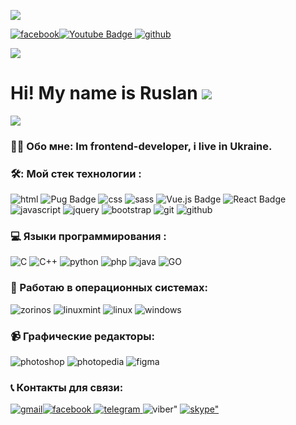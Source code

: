 ![](https://media.giphy.com/media/qgQUggAC3Pfv687qPC/giphy.gif)

 [![facebook](https://img.shields.io/badge/Facebook-1877F2?style=for-the-badge&logo=facebook&logoColor=white)](https://www.facebook.com/addin.whites/)[![Youtube Badge](https://img.shields.io/badge/YouTube-red?style=for-the-badge&logo=youtube&logoColor=white) ](https://www.youtube.com/channel/UC0PNHhJVhpDuubpSwe7XB2Q)[![github](https://img.shields.io/badge/GitHub-181717?logo=github&logoColor=fff&style=for-the-badge)](https://github.com/RusProgger)

![](https://komarev.com/ghpvc/?username=RusProgger&style=flat-square&color=blue)

Hi! My name is Ruslan ![](https://media.giphy.com/media/hvRJCLFzcasrR4ia7z/giphy.gif)
=====================================================================================

![](https://media.giphy.com/media/WUlplcMpOCEmTGBtBW/giphy.gif) 
### 👩‍💻 Обо мне: Im frontend-developer, i live in Ukraine. 

### 🛠️: Мой стек технологии :  
  
![html](https://github.com/RusProgger/RusProgger/assets/105813644/be45eace-63b7-47a4-8bf9-c7325788e397) ![Pug Badge](https://img.shields.io/badge/Pug-A86454?logo=pug&logoColor=fff&style=for-the-badge) ![css](https://github.com/RusProgger/RusProgger/assets/105813644/039c2cbc-20dc-4a75-bde4-a74e56f98126) ![sass](https://github.com/RusProgger/RusProgger/assets/105813644/be19e816-fd58-4930-ad3a-e022b931e1b5) ![Vue.js Badge](https://img.shields.io/badge/Vue.js-4FC08D?logo=vuedotjs&logoColor=fff&style=for-the-badge) ![React Badge](https://img.shields.io/badge/React-61DAFB?logo=react&logoColor=000&style=for-the-badge) ![javascript](https://img.shields.io/badge/JavaScript-F7DF1E?style=for-the-badge&logo=javascript&logoColor=black) ![jquery](https://img.shields.io/badge/jQuery-0769AD?style=for-the-badge&logo=jquery&logoColor=white)  ![bootstrap](https://img.shields.io/badge/Bootstrap-7952B3?logo=bootstrap&logoColor=fff&style=for-the-badge) ![git](https://img.shields.io/badge/Git-F05032?logo=git&logoColor=fff&style=for-the-badge) ![github](https://img.shields.io/badge/GitHub-181717?logo=github&logoColor=fff&style=for-the-badge) 

### 💻 Языки программирования :  
  
![C](https://img.shields.io/badge/C-A8B9CC?logo=c&logoColor=fff&style=for-the-badge) ![С++](https://img.shields.io/badge/C%2B%2B-00599C?logo=cplusplus&logoColor=fff&style=for-the-badge) ![python](https://img.shields.io/badge/Python-3776AB?logo=python&logoColor=fff&style=for-the-badge) ![php](https://img.shields.io/badge/PHP-777BB4?style=for-the-badge&logo=php&logoColor=white) ![java](https://img.shields.io/badge/Java-ED8B00?style=for-the-badge&logo=openjdk&logoColor=white)
![GO](https://img.shields.io/badge/Goland-87b5ff?style=for-the-badge&logo=openjdk&logoColor=blue)

### 💾 Работаю в операционных системах:  
  
![zorinos](https://img.shields.io/badge/Zorin-15A6F0?logo=zorin&logoColor=fff&style=for-the-badge) ![linuxmint](https://img.shields.io/badge/Linux%20Mint-87CF3E?logo=linuxmint&logoColor=fff&style=for-the-badge) ![linux](https://img.shields.io/badge/Linux-FCC624?logo=linux&logoColor=000&style=for-the-badge) ![windows](https://img.shields.io/badge/Windows-0078D4?logo=windows&logoColor=fff&style=for-the-badge)

### 📹 Графические редакторы:  
  
![photoshop](https://img.shields.io/badge/Adobe%20Photoshop-31A8FF?logo=adobephotoshop&logoColor=fff&style=for-the-badge) ![photopedia](https://img.shields.io/badge/Photopea-18A497?logo=photopea&logoColor=fff&style=for-the-badge) ![figma](https://img.shields.io/badge/Figma-F24E1E?logo=figma&logoColor=fff&style=for-the-badge)

### 📞 Контакты для связи:  
  
 [![gmail](https://img.shields.io/badge/Gmail-EA4335?logo=gmail&logoColor=fff&style=for-the-badge)](mailto:ruslantimka92@gmail.com)[![facebook](https://img.shields.io/badge/Facebook-1877F2?logo=facebook&logoColor=fff&style=for-the-badge) ](https://www.facebook.com/addin.whites/)[![telegram](https://img.shields.io/badge/Telegram-26A5E4?logo=telegram&logoColor=fff&style=for-the-badge) ](#)![viber"](https://img.shields.io/badge/Viber-7360F2?logo=viber&logoColor=fff&style=for-the-badge) [![skype"](https://img.shields.io/badge/Skype-00AFF0?logo=skype&logoColor=fff&style=for-the-badge)](skype:timkanik92?chat)
